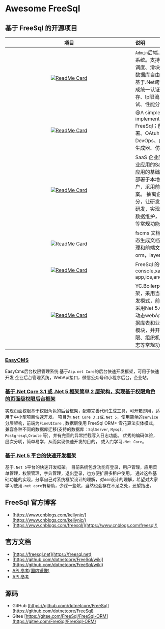 # Awesome FreeSql

## 基于 FreeSql 的开源项目

<div class="freesql_open">

|项目|说明|
|:--:|:--|
|[![ReadMe Card](https://github-readme-stats.vercel.app/api/pin/?username=zhontai&repo=Admin.Core)](https://github.com/zhontai/Admin.Core)|`Admin`后端，前后端分离的权限管理系统。支持多租户、动态Api、任务调度、滑块拼图验证、国内外主流数据库自由切换和动态高级查询。基于.Net跨平台开发的WebApi。集成统一认证授权、数据验证、缓存、Ip限流、全Api鉴权、集成测试、性能分析、接口文档等。|
|[![ReadMe Card](https://github-readme-stats.vercel.app/api/pin/?username=luoyunchong&repo=lin-cms-dotnetcore)](https://github.com/luoyunchong/lin-cms-dotnetcore)|😃A simple and practical CMS implemented by .NET 6 + FreeSql；前后端分离、Docker部署、OAtuh2授权登录、自动化部署DevOps、自动同步至Gitee、代码生成器、仿掘金专栏|
|[![ReadMe Card](https://github-readme-stats.vercel.app/api/pin/?username=alonsoalon&repo=TenantSite.Server)](https://github.com/alonsoalon/TenantSite.Server)|SaaS 企业应用管理系统，定位于企业应用的SaaS服务框架，企业云端应用的基础开发框架（当然也可以部署于本地），系统被设计用于多租户，采用前端后端完全分离技术方案。 抽离企业应用软件研发公共部分，让研发人员有条件聚焦在业务研发，实现了用于权限管理的基础数据维护，权限赋权，缓存，上传等常规功能。|
|[![ReadMe Card](https://github-readme-stats.vercel.app/api/pin/?username=hejiyong&repo=fscms)](https://github.com/hejiyong/fscms)|fscms 文档类的cms，通过wiki动态生成文档，包括后端完整权限管理和前端文档页，采用freesql orm，layer。|
|[![ReadMe Card](https://github-readme-stats.vercel.app/api/pin/?username=densen2014&repo=FreeSqlDemos)](https://github.com/densen2014/FreeSqlDemos)|FreeSql 的各种工程 demo, console,xamarin app,ios,android,wpf,blazor,nf461|
|[![ReadMe Card](https://github-readme-stats.vercel.app/api/pin/?username=yc-l&repo=yc.boilerplate)](https://github.com/yc-l/yc.boilerplate)|YC.Boilerplate 是一套快速开发框架，采用当下流行的前后端分离开发模式，前端 采用VUE 2.0、后端采用Net 5.0；框架实现了多租户、动态webApi、多种ORM、IOC、数据库表和业务代码生成等等一系列模块，并开发了用户管理、角色权限、组织机构、数据字典、审计日志等常规功能。|

</div>

<style>
.freesql_open table th:first-of-type {
   min-width:400px;
}
</style>

<!-- 无法正常预览 -->
<!-- |[![ReadMe Card](https://github-readme-stats.vercel.app/api/pin/?username=jasonyush&repo=EasyCMS)](https://github.com/jasonyush/EasyCMS)|EasyCms 企业建站，事业单位使用的 CMS 管理系统| -->

### [EasyCMS](https://github.com/aprilyush/EasyCMS)

EasyCms后台权限管理系统 基于`Asp.net Core`的后台快速开发框架，可用于快速开发 企业后台管理系统，WebApi接口，微信公众号和小程序后台，企业站。

### [基于.Net Core 3.1 或 .Net 5 框架简单 2 层架构，实现基于权限角色的页面级权限后台框架](https://gitee.com/sundayisblue/BoYuanCore/)

实现页面权限基于权限角色的后台框架，配套完善代码生成工具，可开箱即用，适用于中小型项目快速开发。 项目为`.Net Core 3.1`或`.Net 5`，使用简单的`service`分层架构，前端为`FineUICore` , 数据层使用 FreeSql ORM+
雪花算法实体模式，兼容各种不同的数据库迁移(支持的数据库：`SqlServer`, `Mysql`, `Postgresql`,`Oracle` 等)，并有完善的异常拦截写入日志功能。 优秀的编码体验，层次分明，简单易学，从而实现快速开发的目的，
或入门学习`.Net Core`。

### [基于.Net 5 平台的快速开发框架](https://gitee.com/rongguohao/HaoHaoPlay_Back)

基于`.Net 5`平台的快速开发框架。
目前系统包含功能有登录，用户管理，应用菜单管理，权限管理，字典管理，退出登录，也方便扩展多租户使用。
通过这些基础功能的实现，分享自己对系统框架设计的理解，对`ddd`设计的理解，希望对大家学习使用`.net core`有帮助，少踩一些坑，当然也会存在不足之处，还望指出。

## FreeSql 官方博客

- [https://www.cnblogs.com/kellynic/](https://www.cnblogs.com/kellynic/)
- [https://www.cnblogs.com/freesql/](https://www.cnblogs.com/freesql/)

## 官方文档

- [https://freesql.net](https://freesql.net)
- [https://github.com/dotnetcore/FreeSql/wiki](https://github.com/dotnetcore/FreeSql/wiki)
- [API 参考(国内镜像)](http://124.70.130.97:8082/api/index.html)
- [API 参考](https://docs.dotnet-china.com/FreeSql/index.html)

## 源码

- GitHub [https://github.com/dotnetcore/FreeSql](https://github.com/dotnetcore/FreeSql)
- Gitee [https://gitee.com/FreeSql/FreeSql-ORM](https://gitee.com/FreeSql/FreeSql-ORM)
